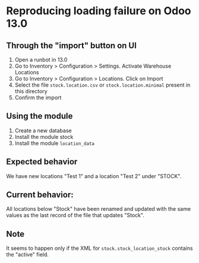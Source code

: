 # Reproducing loading failure on Odoo 13.0


## Through the "import" button on UI

1. Open a runbot in 13.0
2. Go to Inventory > Configuration > Settings. Activate Warehouse Locations
3. Go to Inventory > Configuration >  Locations. Click on Import
4. Select the file `stock.location.csv` or `stock.location.minimal` present in this directory
5. Confirm the import


## Using the module

1. Create a new database
2. Install the module stock
3. Install the module `location_data`


## Expected behavior

We have new locations "Test 1" and a location "Test 2" under "STOCK".

## Current behavior:

All locations below "Stock" have been renamed and updated with the same values as the last record of the file that updates "Stock".

## Note
It seems to happen only if the XML for `stock.stock_location_stock`
contains the "active" field.
